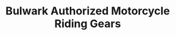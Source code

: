 ---
title: "Bulwark Authorized Motorcycle Riding Gears"
url: /bengaluru/bulwark-authorized-motorcycle-riding-gears/
shop: Motorrad
---